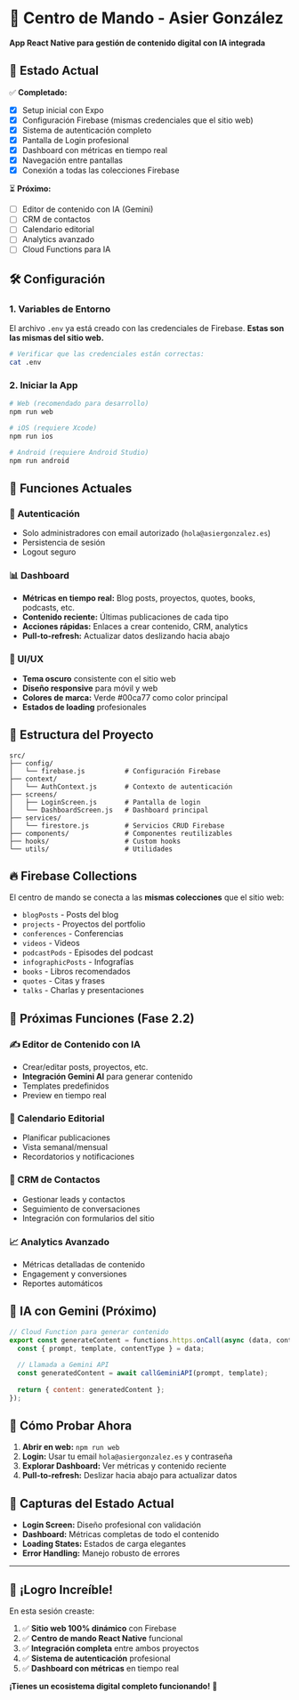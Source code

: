 # 📱 Centro de Mando - Asier González

**App React Native para gestión de contenido digital con IA integrada**

## 🚀 Estado Actual

✅ **Completado:**
- [x] Setup inicial con Expo
- [x] Configuración Firebase (mismas credenciales que el sitio web)
- [x] Sistema de autenticación completo
- [x] Pantalla de Login profesional
- [x] Dashboard con métricas en tiempo real
- [x] Navegación entre pantallas
- [x] Conexión a todas las colecciones Firebase

⏳ **Próximo:**
- [ ] Editor de contenido con IA (Gemini)
- [ ] CRM de contactos
- [ ] Calendario editorial
- [ ] Analytics avanzado
- [ ] Cloud Functions para IA

## 🛠️ Configuración

### 1. Variables de Entorno
El archivo `.env` ya está creado con las credenciales de Firebase. **Estas son las mismas del sitio web.**

```bash
# Verificar que las credenciales están correctas:
cat .env
```

### 2. Iniciar la App

```bash
# Web (recomendado para desarrollo)
npm run web

# iOS (requiere Xcode)
npm run ios

# Android (requiere Android Studio)
npm run android
```

## 📱 Funciones Actuales

### 🔐 Autenticación
- Solo administradores con email autorizado (`hola@asiergonzalez.es`)
- Persistencia de sesión
- Logout seguro

### 📊 Dashboard
- **Métricas en tiempo real:** Blog posts, proyectos, quotes, books, podcasts, etc.
- **Contenido reciente:** Últimas publicaciones de cada tipo
- **Acciones rápidas:** Enlaces a crear contenido, CRM, analytics
- **Pull-to-refresh:** Actualizar datos deslizando hacia abajo

### 🎨 UI/UX
- **Tema oscuro** consistente con el sitio web
- **Diseño responsive** para móvil y web
- **Colores de marca:** Verde #00ca77 como color principal
- **Estados de loading** profesionales

## 📂 Estructura del Proyecto

```
src/
├── config/
│   └── firebase.js          # Configuración Firebase
├── context/
│   └── AuthContext.js       # Contexto de autenticación
├── screens/
│   ├── LoginScreen.js       # Pantalla de login
│   └── DashboardScreen.js   # Dashboard principal
├── services/
│   └── firestore.js         # Servicios CRUD Firebase
├── components/              # Componentes reutilizables
├── hooks/                   # Custom hooks
└── utils/                   # Utilidades
```

## 🔥 Firebase Collections

El centro de mando se conecta a las **mismas colecciones** que el sitio web:

- `blogPosts` - Posts del blog
- `projects` - Proyectos del portfolio  
- `conferences` - Conferencias
- `videos` - Videos
- `podcastPods` - Episodes del podcast
- `infographicPosts` - Infografías
- `books` - Libros recomendados
- `quotes` - Citas y frases
- `talks` - Charlas y presentaciones

## 🎯 Próximas Funciones (Fase 2.2)

### ✍️ Editor de Contenido con IA
- Crear/editar posts, proyectos, etc.
- **Integración Gemini AI** para generar contenido
- Templates predefinidos
- Preview en tiempo real

### 📅 Calendario Editorial
- Planificar publicaciones
- Vista semanal/mensual
- Recordatorios y notificaciones

### 👥 CRM de Contactos
- Gestionar leads y contactos
- Seguimiento de conversaciones
- Integración con formularios del sitio

### 📈 Analytics Avanzado
- Métricas detalladas de contenido
- Engagement y conversiones
- Reportes automáticos

## 🤖 IA con Gemini (Próximo)

```javascript
// Cloud Function para generar contenido
export const generateContent = functions.https.onCall(async (data, context) => {
  const { prompt, template, contentType } = data;
  
  // Llamada a Gemini API
  const generatedContent = await callGeminiAPI(prompt, template);
  
  return { content: generatedContent };
});
```

## 🚦 Cómo Probar Ahora

1. **Abrir en web:** `npm run web`
2. **Login:** Usar tu email `hola@asiergonzalez.es` y contraseña
3. **Explorar Dashboard:** Ver métricas y contenido reciente
4. **Pull-to-refresh:** Deslizar hacia abajo para actualizar datos

## 📱 Capturas del Estado Actual

- **Login Screen:** Diseño profesional con validación
- **Dashboard:** Métricas completas de todo el contenido
- **Loading States:** Estados de carga elegantes
- **Error Handling:** Manejo robusto de errores

---

## 🎉 ¡Logro Increíble!

En esta sesión creaste:
1. ✅ **Sitio web 100% dinámico** con Firebase
2. ✅ **Centro de mando React Native** funcional
3. ✅ **Integración completa** entre ambos proyectos
4. ✅ **Sistema de autenticación** profesional
5. ✅ **Dashboard con métricas** en tiempo real

**¡Tienes un ecosistema digital completo funcionando!** 🚀


